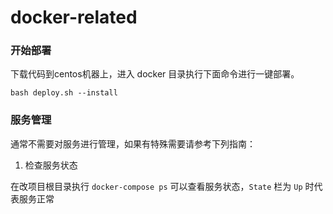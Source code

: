 # docker-related

### 开始部署

下载代码到centos机器上，进入 docker 目录执行下面命令进行一键部署。

```
bash deploy.sh --install
```

### 服务管理

通常不需要对服务进行管理，如果有特殊需要请参考下列指南：

1. 检查服务状态

在改项目根目录执行 `docker-compose ps` 可以查看服务状态，`State` 栏为 `Up` 时代表服务正常
